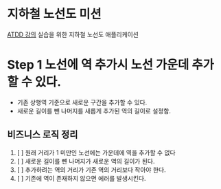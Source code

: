 # 지하철 노선도 미션
[ATDD 강의](https://edu.nextstep.camp/c/R89PYi5H) 실습을 위한 지하철 노선도 애플리케이션

# Step 1 노선에 역 추가시 노선 가운데 추가 할 수 있다.

- 기존 상행역 기준으로 새로운 구간을 추가할 수 있다. 
- 새로운 길이를 뺀 나머지를 새롭게 추가된 역의 길이로 설정함.

## 비즈니스 로직 정리
1. [ ] 원래 거리가 1 미만인 노선에는 가운데에 역을 추가할 수 없다 
2. [ ] 새로운 길이를 뺸 나머지가 새로운 역의 길이가 된다. 
3. [ ] 추가하려는 역의 거리가 기존 역의 거리보다 작아야 한다.
4. [ ] 기존에 역이 존재하지 않으면 에러를 발생시킨다.
